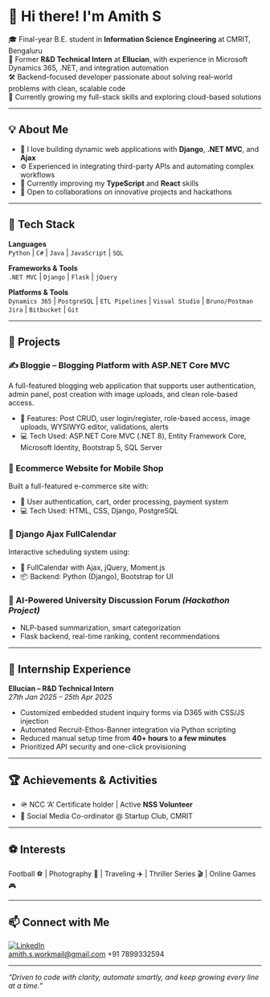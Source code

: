 # 👋 Hi there! I'm Amith S

🎓 Final-year B.E. student in **Information Science Engineering** at CMRIT, Bengaluru  
💼 Former **R&D Technical Intern** at **Ellucian**, with experience in Microsoft Dynamics 365, .NET, and integration automation  
🛠️ Backend-focused developer passionate about solving real-world problems with clean, scalable code  
🌱 Currently growing my full-stack skills and exploring cloud-based solutions

---

## 💡 About Me

- 🔧 I love building dynamic web applications with **Django**, **.NET MVC**, and **Ajax**
- ⚙️ Experienced in integrating third-party APIs and automating complex workflows
- 💬 Currently improving my **TypeScript** and **React** skills
- 🤝 Open to collaborations on innovative projects and hackathons

---

## 🚀 Tech Stack

**Languages**  
`Python` | `C#` | `Java` | `JavaScript` | `SQL`

**Frameworks & Tools**  
`.NET MVC` | `Django` | `Flask` | `jQuery` 

**Platforms & Tools**  
`Dynamics 365` | `PostgreSQL` | `ETL Pipelines` | `Visual Studio` | `Bruno/Postman`  
`Jira` | `Bitbucket` | `Git`

---

## 📂 Projects

### ✍️ Bloggie – Blogging Platform with ASP.NET Core MVC
A full-featured blogging web application that supports user authentication, admin panel, post creation with image uploads, and clean role-based access.
- 🧠 Features: Post CRUD, user login/register, role-based access, image uploads, WYSIWYG editor, validations, alerts  
- 💻 Tech Used: ASP.NET Core MVC (.NET 8), Entity Framework Core, Microsoft Identity, Bootstrap 5, SQL Server  

### 📱 Ecommerce Website for Mobile Shop
Built a full-featured e-commerce site with:
- 🛒 User authentication, cart, order processing, payment system  
- 💻 Tech Used: HTML, CSS, Django, PostgreSQL

### 📅 Django Ajax FullCalendar
Interactive scheduling system using:
- 📆 FullCalendar with Ajax, jQuery, Moment.js  
- 📦 Backend: Python (Django), Bootstrap for UI

### 🤖 AI-Powered University Discussion Forum *(Hackathon Project)*
- NLP-based summarization, smart categorization  
- Flask backend, real-time ranking, content recommendations  

---

## 🏢 Internship Experience

**Ellucian – R&D Technical Intern**  
*27th Jan 2025 – 25th Apr 2025*
- Customized embedded student inquiry forms via D365 with CSS/JS injection  
- Automated Recruit-Ethos-Banner integration via Python scripting  
- Reduced manual setup time from **40+ hours** to **a few minutes**  
- Prioritized API security and one-click provisioning

---

## 🏆 Achievements & Activities

- 🪖 NCC ‘A’ Certificate holder | Active **NSS Volunteer**
- 📱 Social Media Co-ordinator @ Startup Club, CMRIT

---

## ⚽ Interests

Football ⚽ | Photography 📸 | Traveling ✈️ | Thriller Series 🎬 | Online Games 🎮

---

## 📫 Connect with Me

[![LinkedIn](https://img.shields.io/badge/LinkedIn-AmithS-blue?style=flat&logo=linkedin)](https://www.linkedin.com/in/amiths2003/)  
amith.s.workmail@gmail.com
+91 7899332594

---

*“Driven to code with clarity, automate smartly, and keep growing every line at a time.”*

